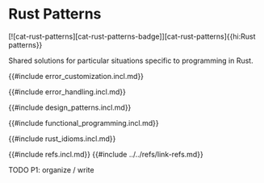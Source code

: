 # Rust Patterns

[![cat-rust-patterns][cat-rust-patterns-badge]][cat-rust-patterns]{{hi:Rust patterns}}

Shared solutions for particular situations specific to programming in Rust.

{{#include error_customization.incl.md}}

{{#include error_handling.incl.md}}

{{#include design_patterns.incl.md}}

{{#include functional_programming.incl.md}}

{{#include rust_idioms.incl.md}}

{{#include refs.incl.md}}
{{#include ../../refs/link-refs.md}}

<div class="hidden">
TODO P1: organize / write
</div>
